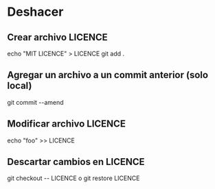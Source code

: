 # Deshacer 

## Crear archivo LICENCE

echo "MIT LICENCE" > LICENCE
git add .

## Agregar un archivo a un commit anterior (solo local)

git commit --amend

## Modificar archivo LICENCE
echo "foo" >> LICENCE

## Descartar cambios en LICENCE
git checkout -- LICENCE o git restore LICENCE
